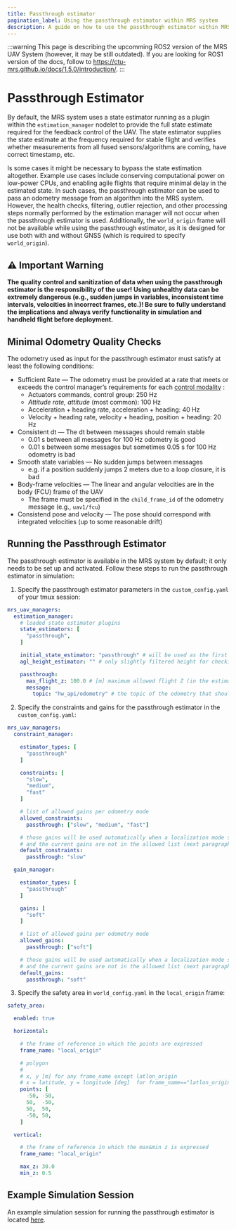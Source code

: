 ```yaml
---
title: Passthrough estimator
pagination_label: Using the passthrough estimator within MRS system
description: A guide on how to use the passthrough estimator within MRS system
---
```


:::warning
This page is describing the upcomming ROS2 version of the MRS UAV System (however, it may be still outdated). If you are looking for ROS1 version of the docs, follow to https://ctu-mrs.github.io/docs/1.5.0/introduction/.
:::

# Passthrough Estimator

By default, the MRS system uses a state estimator running as a plugin within the `estimation_manager` nodelet to provide the full state estimate required for the feedback control of the UAV.
The state estimator supplies the state estimate at the frequency required for stable flight and verifies whether measurements from all fused sensors/algorithms are coming, have correct timestamp, etc.

Is some cases it might be necessary to bypass the state estimation altogether.
Example use cases include conserving computational power on low-power CPUs, and enabling agile flights that require minimal delay in the estimated state.
In such cases, the passthrough estimator can be used to pass an odometry message from an algorithm into the MRS system.
However, the health checks, filtering, outlier rejection, and other processing steps normally performed by the estimation manager will not occur when the passthrough estimator is used.
Additionally, the `world_origin` frame will not be available while using the passthrough estimator, as it is designed for use both with and without GNSS (which is required to specify `world_origin`).

## ⚠️ Important Warning

**The quality control and sanitization of data when using the passthrough estimator is the responsibility of the user!
Using unhealthy data can be extremely dangerous (e.g., sudden jumps in variables, inconsistent time intervals, velocities in incorrect frames, etc.)!
Be sure to fully understand the implications and always verify functionality in simulation and handheld flight before deployment.**

## Minimal Odometry Quality Checks

The odometry used as input for the passthrough estimator must satisfy at least the following conditions:

* Sufficient Rate — The odometry must be provided at a rate that meets or exceeds the control manager’s requirements for each [control modality](https://github.com/ctu-mrs/mrs_uav_managers/blob/da86b6229468a4dcf2e7d0f4da7c4e18808bdfc2/src/control_manager/control_manager.cpp#L1566C1-L1590C6) :
  * Actuators commands, control group: 250 Hz 
  * *Attitude rate, attitude* (most common): 100 Hz
  * Acceleration + heading rate, acceleration + heading: 40 Hz
  * Velocity + heading rate, velocity + heading, position + heading: 20 Hz
* Consistent dt — The dt between messages should remain stable 
  * 0.01 s between all messages for 100 Hz odometry is good
  * 0.01 s between some messages but sometimes 0.05 s for 100 Hz odometry is bad
* Smooth state variables — No sudden jumps between messages
  * e.g. if a position suddenly jumps 2 meters due to a loop closure, it is bad   
* Body-frame velocities — The linear and angular velocities are in the body (FCU) frame of the UAV  
  * The frame must be specified in the `child_frame_id` of the odometry message (e.g., `uav1/fcu`) 
* Consistend pose and velocity — The pose should correspond with integrated velocities (up to some reasonable drift)

## Running the Passthrough Estimator

The passthrough estimator is available in the MRS system by default; it only needs to be set up and activated.
Follow these steps to run the passthrough estimator in simulation:

1. Specify the passthrough estimator parameters in the `custom_config.yaml` of your tmux session:

```yaml 
mrs_uav_managers:
  estimation_manager:
    # loaded state estimator plugins
    state_estimators: [
      "passthrough",
    ]

    initial_state_estimator: "passthrough" # will be used as the first state estimator
    agl_height_estimator: "" # only slightly filtered height for checking min height (not used in control feedback)

    passthrough:
      max_flight_z: 100.0 # [m] maximum allowed flight Z (in the estimator frame)
      message:
        topic: "hw_api/odometry" # the topic of the odometry that should be passed through
```

2. Specify the constraints and gains for the passthrough estimator in the `custom_config.yaml`:

```yaml
mrs_uav_managers:
  constraint_manager:

    estimator_types: [
      "passthrough"
    ]

    constraints: [
      "slow",
      "medium",
      "fast"
    ]

    # list of allowed gains per odometry mode
    allowed_constraints:
      passthrough: ["slow", "medium", "fast"]

    # those gains will be used automatically when a localization mode switches
    # and the current gains are not in the allowed list (next paragraphs)
    default_constraints:
      passthrough: "slow"

  gain_manager:

    estimator_types: [
      "passthrough"
    ]

    gains: [
      "soft"
    ]

    # list of allowed gains per odometry mode
    allowed_gains:
      passthrough: ["soft"]

    # those gains will be used automatically when a localization mode switches
    # and the current gains are not in the allowed list (next paragraphs)
    default_gains:
      passthrough: "soft"
```

3. Specify the safety area in `world_config.yaml` in the `local_origin` frame:

```yaml 
safety_area:

  enabled: true

  horizontal:

    # the frame of reference in which the points are expressed
    frame_name: "local_origin"

    # polygon
    #
    # x, y [m] for any frame_name except latlon_origin
    # x = latitude, y = longitude [deg]  for frame_name=="latlon_origin"
    points: [
      -50, -50,
      50,  -50,
      50,  50,
      -50, 50,
    ]

  vertical:

    # the frame of reference in which the max&min z is expressed
    frame_name: "local_origin"

    max_z: 30.0
    min_z: 0.5
```

## Example Simulation Session

An example simulation session for running the passthrough estimator is located [here](https://github.com/ctu-mrs/mrs_core_examples/tree/tmux/tmux/passthrough_estimator).
